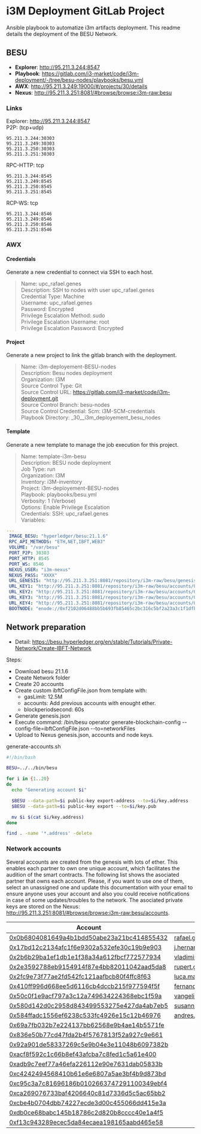 # i3M Deployment GitLab Project

Ansible playbook to automatize i3m artifacts deployment. This readme details the deployment of the BESU Network.

## BESU

- **Explorer**: <http://95.211.3.244:8547>
- **Playbook**: <https://gitlab.com/i3-market/code/i3m-deployment/-/tree/besu-nodes/playbooks/besu.yml>
- **AWX**: <http://95.211.3.249:19000/#/projects/30/details>
- **Nexus**: <http://95.211.3.251:8081/#browse/browse:i3m-raw:besu>

### Links 

Explorer: <http://95.211.3.244:8547>  
P2P: (tcp+udp)  

    95.211.3.244:30303  
    95.211.3.249:30303  
    95.211.3.250:30303  
    95.211.3.251:30303  

RPC-HTTP: tcp  

    95.211.3.244:8545  
    95.211.3.249:8545  
    95.211.3.250:8545  
    95.211.3.251:8545  
  
RCP-WS: tcp

    95.211.3.244:8546  
    95.211.3.249:8546  
    95.211.3.250:8546  
    95.211.3.251:8546  

### AWX

#### Credentials

Generate a new credential to connect via SSH to each host.  

> Name: upc_rafael.genes  
> Description: SSH to nodes with user upc_rafael.genes  
> Credential Type: Machine  
> Username: upc_rafael.genes  
> Password: Encrypted  
> Privilege Escalation Method: sudo  
> Privilege Escalation Username: root  
> Privilege Escalation Password: Encrypted  

#### Project

Generate a new project to link the gitlab branch with the deployment.  

> Name: i3m-deployement-BESU-nodes  
> Description: Besu nodes deployment  
> Organization: I3M  
> Source Control Type: Git  
> Source Control URL: <https://gitlab.com/i3-market/code/i3m-deployment.git>  
> Source Control Branch: besu-nodes  
> Source Control Credential: Scm: i3M-SCM-credentials   
> Playbook Directory: _30__i3m_deployement_besu_nodes  

#### Template

Generate a new template to manage the job execution for this project.

> Name: template-i3m-besu  
> Description: BESU node deployment  
> Job Type: run  
> Organization: I3M  
> Inventory: i3M-inventory  
> Project: i3m-deployement-BESU-nodes  
> Playbook: playbooks/besu.yml  
> Verbosity: 1 (Verbose)  
> Options: Enable Privilege Escalation  
> Credentials: SSH: upc_rafael.genes  
> Variables:  

```yml
---
 IMAGE_BESU: "hyperledger/besu:21.1.6"
 RPC_API_METHODS: "ETH,NET,IBFT,WEB3"
 VOLUME: "/var/besu"
 PORT_P2P: 30303
 PORT_HTTP: 8545
 PORT_WS: 8546
 NEXUS_USER: "i3m-nexus"
 NEXUS_PASS: "XXXX"
 URL_GENESIS: "http://95.211.3.251:8081/repository/i3m-raw/besu/genesis.json"
 URL_KEY1: "http://95.211.3.251:8081/repository/i3m-raw/besu/accounts/0xXXXX"
 URL_KEY2: "http://95.211.3.251:8081/repository/i3m-raw/besu/accounts/0xXXXX"
 URL_KEY3: "http://95.211.3.251:8081/repository/i3m-raw/besu/accounts/0xXXXX"
 URL_KEY4: "http://95.211.3.251:8081/repository/i3m-raw/besu/accounts/0xXXXX"
 BOOTNODE: "enode://0xf2102d06488bb5b693fb85465c2bc316c5bf2a23a3c1f1dfb9e20733c67f7c41279a09f0f6c11a6964f0d0bf8ae85484e253e1196606b168faf77ffbfc081374@95.211.3.244:30303?discport=30303"
```

## Network preparation

- Detail: <https://besu.hyperledger.org/en/stable/Tutorials/Private-Network/Create-IBFT-Network>

Steps:
 - Download besu 21.1.6
 - Create Network folder
 - Create 20 accounts
 - Create custom ibftConfigFile.json from template with:
    - gasLimit: 12.5M
    - accounts: Add previous accounts with enought ether.
    - blockperiodsecond: 60s
 - Generate genesis.json
 - Execute command: /bin/besu operator generate-blockchain-config --config-file=ibftConfigFile.json --to=networkFiles
 - Upload to Nexus genesis.json, accounts and node keys.
 
 generate-accounts.sh  
```bash
#!/bin/bash

BESU=../../bin/besu

for i in {1..20}
do
  echo "Generating account $i"

  $BESU --data-path=$i public-key export-address --to=$i/key.address
  $BESU --data-path=$i public-key export --to=$i/key.pub

  mv $i $(cat $i/key.address)
done

find . -name '*.address' -delete
```

### Network accounts

Several accounts are created from the genesis with lots of ether. This enables each partner to own one unique account, which facilitates the audition of the smart contracts. The following list shows the asociated partner that owns each account. Please, if you want to use one of them, select an unassigned one and update this documentation with your email to ensure anyone uses your account and also you could receive notifications in case of some updates/troubles to the network. The asociated private keys are stored on the Nexus: <http://95.211.3.251:8081/#browse/browse:i3m-raw:besu/accounts>.


| Account | Responsible |
| ------ | ------ |
| [0x0b6804081649a4b1bdd50abe23a21bc414855432](http://95.211.3.251:8081/#browse/browse:i3m-raw:besu/accounts/0x0b6804081649a4b1bdd50abe23a21bc414855432) | rafael.genes@upc.edu |
| [0x17bd12c2134afc1f6e9302a532efe30c19b9e903](http://95.211.3.251:8081/#browse/browse:i3m-raw:besu/accounts/0x17bd12c2134afc1f6e9302a532efe30c19b9e903) | j.hernandez@upc.edu |
| [0x2b6b29ba1ef1db1e1f38a34a612fbcf772577934](http://95.211.3.251:8081/#browse/browse:i3m-raw:besu/accounts/0x2b6b29ba1ef1db1e1f38a34a612fbcf772577934) | vladimir.rogojin@guardtime.com |
| [0x2e3592788eb9154914f87e4bb82011042aad5da8](http://95.211.3.251:8081/#browse/browse:i3m-raw:besu/accounts/0x2e3592788eb9154914f87e4bb82011042aad5da8) | rupert.gobber@gft.com |
| [0x2fc9e73f77ae2fd542fc121aafbcb80f4ffc8f63](http://95.211.3.251:8081/#browse/browse:i3m-raw:besu/accounts/0x2fc9e73f77ae2fd542fc121aafbcb80f4ffc8f63) | luca.marangoni@gft.com |
| [0x410ff996d668ee5d6116cb4dccb215f977594f5f](http://95.211.3.251:8081/#browse/browse:i3m-raw:besu/accounts/0x410ff996d668ee5d6116cb4dccb215f977594f5f) | fernando.roman@upc.edu |
| [0x50c0f1e9acf797a3c12a749634224368ebc1f59a](http://95.211.3.251:8081/#browse/browse:i3m-raw:besu/accounts/0x50c0f1e9acf797a3c12a749634224368ebc1f59a) | vangelis@telesto.gr |
| [0x580d142d0c2958d843499553275e427da4ab7eb5](http://95.211.3.251:8081/#browse/browse:i3m-raw:besu/accounts/0x580d142d0c2958d843499553275e427da4ab7eb5) | susanne.stahnke@siemens.com |
| [0x584ffadc1556ef6238c533fc4926e15c12b46976](http://95.211.3.251:8081/#browse/browse:i3m-raw:besu/accounts/0x584ffadc1556ef6238c533fc4926e15c12b46976) | andres.ojamaa@guardtime.com|
| [0x69a7fb032b7e224137bb62568e9b4ae14b5571fe](http://95.211.3.251:8081/#browse/browse:i3m-raw:besu/accounts/0x69a7fb032b7e224137bb62568e9b4ae14b5571fe) | |
| [0x836e50b77cd47fda2b4f5767813f52a927c9e661](http://95.211.3.251:8081/#browse/browse:i3m-raw:besu/accounts/0x836e50b77cd47fda2b4f5767813f52a927c9e661) | |
| [0x92a901de58337269c5e9b04e3e11048b6097382b](http://95.211.3.251:8081/#browse/browse:i3m-raw:besu/accounts/0x92a901de58337269c5e9b04e3e11048b6097382b) | |
| [0xacf8f592c1c66b8ef43afcba7c8fed1c5a61e400](http://95.211.3.251:8081/#browse/browse:i3m-raw:besu/accounts/0xacf8f592c1c66b8ef43afcba7c8fed1c5a61e400) | |
| [0xadb9c7eef77a46efa226112e90e7631dab05833b](http://95.211.3.251:8081/#browse/browse:i3m-raw:besu/accounts/0xadb9c7eef77a46efa226112e90e7631dab05833b) | |
| [0xc4242494568410b61e6e6807a5ae3bf4b9d873bd](http://95.211.3.251:8081/#browse/browse:i3m-raw:besu/accounts/0xc4242494568410b61e6e6807a5ae3bf4b9d873bd) | |
| [0xc95c3a7c81696186b0102663747291100349ebf4](http://95.211.3.251:8081/#browse/browse:i3m-raw:besu/accounts/0xc95c3a7c81696186b0102663747291100349ebf4) | |
| [0xca269076733baf4206640c81d7336d5c5ac65bb2](http://95.211.3.251:8081/#browse/browse:i3m-raw:besu/accounts/0xca269076733baf4206640c81d7336d5c5ac65bb2) | |
| [0xcbe4b0704dbb74227ecde3d00c455066dd415e3a](http://95.211.3.251:8081/#browse/browse:i3m-raw:besu/accounts/0xcbe4b0704dbb74227ecde3d00c455066dd415e3a) | |
| [0xdb0ce68babc145b18786c2d820b8cccc40e1a4f5](http://95.211.3.251:8081/#browse/browse:i3m-raw:besu/accounts/0xdb0ce68babc145b18786c2d820b8cccc40e1a4f5) | |
| [0xf13c943289ecec5da84ecaea198165aabd465e58](http://95.211.3.251:8081/#browse/browse:i3m-raw:besu/accounts/0xf13c943289ecec5da84ecaea198165aabd465e58) | |
